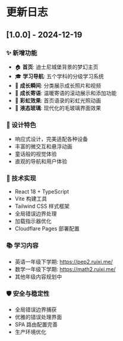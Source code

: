 # 更新日志

## [1.0.0] - 2024-12-19

### ✨ 新增功能
- 🏠 **首页**: 迪士尼城堡背景的梦幻主页
- 🎓 **学习导航**: 五个学科的分级学习系统
- 📸 **成长瞬间**: 分类展示成长照片和视频
- 💝 **成长寄语**: 温暖寄语的滚动展示和添加功能
- 🌈 **彩虹效果**: 首页语录的彩虹光照动画
- 💎 **液态玻璃**: 现代化的毛玻璃界面效果

### 🎨 设计特色
- 响应式设计，完美适配各种设备
- 丰富的微交互和悬浮动画
- 童话般的视觉体验
- 直观的导航和用户体验

### 🔧 技术实现
- React 18 + TypeScript
- Vite 构建工具
- Tailwind CSS 样式框架
- 全局错误边界处理
- 加载指示器优化
- Cloudflare Pages 部署配置

### 📚 学习内容
- 英语一年级下学期: https://pep2.ruixi.me/
- 数学一年级下学期: https://math2.ruixi.me/
- 其他年级内容规划中

### 🛡️ 安全与稳定性
- 全局错误边界捕获
- 优雅的错误处理界面
- SPA 路由配置完善
- 生产环境优化